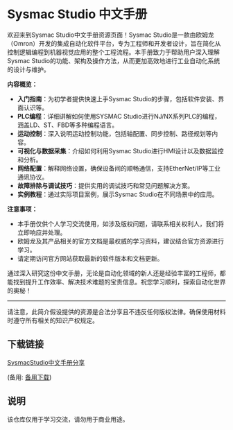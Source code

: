 # Sysmac Studio 中文手册

欢迎来到Sysmac Studio中文手册资源页面！Sysmac Studio是一款由欧姆龙（Omron）开发的集成自动化软件平台，专为工程师和开发者设计，旨在简化从控制逻辑编程到机器视觉应用的整个工程流程。本手册致力于帮助用户深入理解Sysmac Studio的功能、架构及操作方法，从而更加高效地进行工业自动化系统的设计与维护。

**内容概览：**

- **入门指南**：为初学者提供快速上手Sysmac Studio的步骤，包括软件安装、界面认识等。
- **PLC编程**：详细讲解如何使用SYSMAC Studio进行NJ/NX系列PLC的编程，涵盖LD、ST、FBD等多种编程语言。
- **运动控制**：深入说明运动控制功能，包括轴配置、同步控制、路径规划等内容。
- **可视化与数据采集**：介绍如何利用Sysmac Studio进行HMI设计以及数据监控和分析。
- **网络配置**：解释网络设置，确保设备间的顺畅通信，支持EtherNet/IP等工业通讯协议。
- **故障排除与调试技巧**：提供实用的调试技巧和常见问题解决方案。
- **实例教程**：通过实际项目案例，展示Sysmac Studio在不同场景中的应用。

**注意事项：**
- 本手册仅供个人学习交流使用，如涉及版权问题，请联系相关权利人，我们将立即响应并处理。
- 欧姆龙及其产品相关的官方文档是最权威的学习资料，建议结合官方资源进行学习。
- 请定期访问官方网站获取最新的软件版本和文档更新。

通过深入研究这份中文手册，无论是自动化领域的新人还是经验丰富的工程师，都能找到提升工作效率、解决技术难题的宝贵信息。祝您学习顺利，探索自动化世界的奥秘！

---

请注意，此简介假设提供的资源是合法分享且不违反任何版权法律。确保使用材料时遵守所有相关的知识产权规定。

## 下载链接
[SysmacStudio中文手册分享](https://pan.quark.cn/s/48fb648861f7) 

(备用: [备用下载](https://pan.baidu.com/s/1LSimzbkM123izSsj6wJ9cg?pwd=1234))

## 说明

该仓库仅用于学习交流，请勿用于商业用途。
